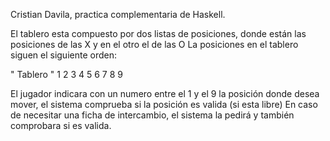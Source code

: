Cristian Davila, practica complementaria de Haskell.



El tablero esta compuesto por dos listas de posiciones, donde están las posiciones de las X y en el otro el de las O
La posiciones en el tablero siguen el siguiente orden:

"      Tablero     "
   1      2      3
   4      5      6
   7      8      9

El jugador indicara con un numero entre el 1 y el 9 la posición donde desea mover, el sistema comprueba si la posición es valida (si esta libre)
En caso de necesitar una ficha de intercambio, el sistema la pedirá y también comprobara si es valida.
